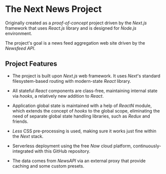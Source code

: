 # The Next News Project

Originally created as a _proof-of-concept_ project driven by the *Next.js* framework that uses *React.js* library and is designed for *Node.js* environment.

The project's goal is a news feed aggregation web site driven by the *Newsfeed API*.

## Project Features

- The project is built upon *Next.js* web framework. It uses *Next*'s standard filesystem-based routing with modern-state _React_ library.

- All stateful _React_ components are class-free, maintaining internal state via _hooks_, a relatively new addition to _React_.

- Application global state is maintained with a help of _ReactN_ module, which extends the concept of _hooks_ to the global scope, eliminating the need of separate global state handling libraries, such as _Redux_ and friends.

- *Less* CSS pre-processing is used, making sure it works just fine within the _Next_ stack.

- Serverless deployment using the free *Now* cloud platform, continuously-integrated with this GitHub repository.

- The data comes from *NewsAPI* via an external proxy that provide caching and some custom presets.